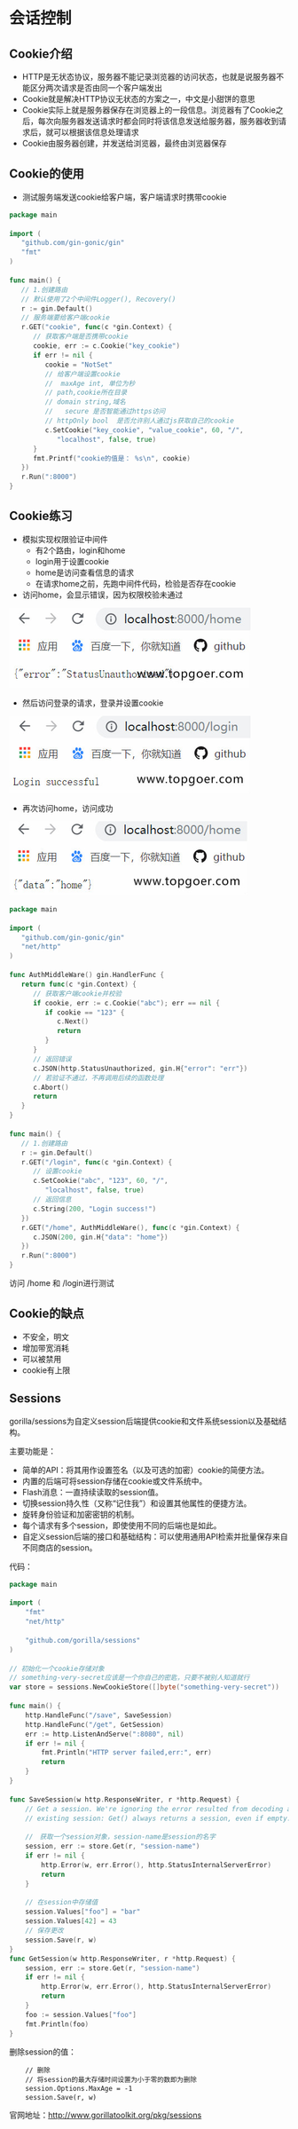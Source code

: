 # 会话控制

## Cookie介绍

- HTTP是无状态协议，服务器不能记录浏览器的访问状态，也就是说服务器不能区分两次请求是否由同一个客户端发出
- Cookie就是解决HTTP协议无状态的方案之一，中文是小甜饼的意思
- Cookie实际上就是服务器保存在浏览器上的一段信息。浏览器有了Cookie之后，每次向服务器发送请求时都会同时将该信息发送给服务器，服务器收到请求后，就可以根据该信息处理请求
- Cookie由服务器创建，并发送给浏览器，最终由浏览器保存



## Cookie的使用

- 测试服务端发送cookie给客户端，客户端请求时携带cookie

```go
package main

import (
   "github.com/gin-gonic/gin"
   "fmt"
)

func main() {
   // 1.创建路由
   // 默认使用了2个中间件Logger(), Recovery()
   r := gin.Default()
   // 服务端要给客户端cookie
   r.GET("cookie", func(c *gin.Context) {
      // 获取客户端是否携带cookie
      cookie, err := c.Cookie("key_cookie")
      if err != nil {
         cookie = "NotSet"
         // 给客户端设置cookie
         //  maxAge int, 单位为秒
         // path,cookie所在目录
         // domain string,域名
         //   secure 是否智能通过https访问
         // httpOnly bool  是否允许别人通过js获取自己的cookie
         c.SetCookie("key_cookie", "value_cookie", 60, "/",
            "localhost", false, true)
      }
      fmt.Printf("cookie的值是： %s\n", cookie)
   })
   r.Run(":8000")
}
```



## Cookie练习

- 模拟实现权限验证中间件
  - 有2个路由，login和home
  - login用于设置cookie
  - home是访问查看信息的请求
  - 在请求home之前，先跑中间件代码，检验是否存在cookie
- 访问home，会显示错误，因为权限校验未通过

![img](会话控制.assets/1.jpg)

- 然后访问登录的请求，登录并设置cookie

![img](会话控制.assets/2.jpg)

- 再次访问home，访问成功

![img](会话控制.assets/3.jpg)

```go
package main

import (
   "github.com/gin-gonic/gin"
   "net/http"
)

func AuthMiddleWare() gin.HandlerFunc {
   return func(c *gin.Context) {
      // 获取客户端cookie并校验
      if cookie, err := c.Cookie("abc"); err == nil {
         if cookie == "123" {
            c.Next()
            return
         }
      }
      // 返回错误
      c.JSON(http.StatusUnauthorized, gin.H{"error": "err"})
      // 若验证不通过，不再调用后续的函数处理
      c.Abort()
      return
   }
}

func main() {
   // 1.创建路由
   r := gin.Default()
   r.GET("/login", func(c *gin.Context) {
      // 设置cookie
      c.SetCookie("abc", "123", 60, "/",
         "localhost", false, true)
      // 返回信息
      c.String(200, "Login success!")
   })
   r.GET("/home", AuthMiddleWare(), func(c *gin.Context) {
      c.JSON(200, gin.H{"data": "home"})
   })
   r.Run(":8000")
}
```

访问 /home 和 /login进行测试



## Cookie的缺点

- 不安全，明文
- 增加带宽消耗
- 可以被禁用
- cookie有上限





## Sessions

gorilla/sessions为自定义session后端提供cookie和文件系统session以及基础结构。

主要功能是：

- 简单的API：将其用作设置签名（以及可选的加密）cookie的简便方法。
- 内置的后端可将session存储在cookie或文件系统中。
- Flash消息：一直持续读取的session值。
- 切换session持久性（又称“记住我”）和设置其他属性的便捷方法。
- 旋转身份验证和加密密钥的机制。
- 每个请求有多个session，即使使用不同的后端也是如此。
- 自定义session后端的接口和基础结构：可以使用通用API检索并批量保存来自不同商店的session。

代码：

```go
package main

import (
    "fmt"
    "net/http"

    "github.com/gorilla/sessions"
)

// 初始化一个cookie存储对象
// something-very-secret应该是一个你自己的密匙，只要不被别人知道就行
var store = sessions.NewCookieStore([]byte("something-very-secret"))

func main() {
    http.HandleFunc("/save", SaveSession)
    http.HandleFunc("/get", GetSession)
    err := http.ListenAndServe(":8080", nil)
    if err != nil {
        fmt.Println("HTTP server failed,err:", err)
        return
    }
}

func SaveSession(w http.ResponseWriter, r *http.Request) {
    // Get a session. We're ignoring the error resulted from decoding an
    // existing session: Get() always returns a session, even if empty.

    //　获取一个session对象，session-name是session的名字
    session, err := store.Get(r, "session-name")
    if err != nil {
        http.Error(w, err.Error(), http.StatusInternalServerError)
        return
    }

    // 在session中存储值
    session.Values["foo"] = "bar"
    session.Values[42] = 43
    // 保存更改
    session.Save(r, w)
}
func GetSession(w http.ResponseWriter, r *http.Request) {
    session, err := store.Get(r, "session-name")
    if err != nil {
        http.Error(w, err.Error(), http.StatusInternalServerError)
        return
    }
    foo := session.Values["foo"]
    fmt.Println(foo)
}
```

删除session的值：

```
    // 删除
    // 将session的最大存储时间设置为小于零的数即为删除
    session.Options.MaxAge = -1
    session.Save(r, w)
```

官网地址：http://www.gorillatoolkit.org/pkg/sessions
